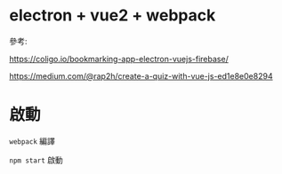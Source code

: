 # electron + vue2 + webpack

參考:

https://coligo.io/bookmarking-app-electron-vuejs-firebase/

https://medium.com/@rap2h/create-a-quiz-with-vue-js-ed1e8e0e8294


# 啟動

`webpack` 編譯

`npm start` 啟動
